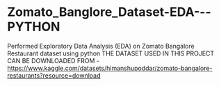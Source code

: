 # Zomato_Banglore_Dataset-EDA---PYTHON
Performed Exploratory Data Analysis (EDA) on Zomato Bangalore Restaurant dataset using python
THE DATASET USED IN THIS PROJECT CAN BE DOWNLOADED FROM - https://www.kaggle.com/datasets/himanshupoddar/zomato-bangalore-restaurants?resource=download
